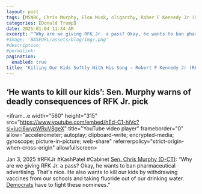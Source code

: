 ```yaml
---
layout: post
tags: [MSNBC, Chris Murphy, Elon Musk, oligarchy, Rober F Kennedy Jr (RFKJr), Department of Health and Human Services (DHHS), Kash Patel, Federal Burea of Investigation, administration cabinet, politics ]
categories: [Donald Trump]
date: 2025-01-04 11:34 AM
excerpt: "“Why are we giving RFK Jr. a pass? Okay, he wants to ban pharmaceutical advertising. That's nice. He also wants to kill our kids by withdrawing vaccines from our schools and taking fluoride out of our drinking water. Democrats have to fight these nominees.”– Sen. Chris Murphy (D‐ T)"
#image: 'BASEURL/assets/blog/img/.png'
#description:
#permalink:
pagination: 
  enabled: true
title: "Killing Our Kids Softly With His Song – Robert F Kennedy Jr (RFKJr)'s Newest Hit Single On The Top 40 MAGA Hits"
---
```



## ‘He wants to kill our kids’: Sen. Murphy warns of deadly consequences of RFK Jr. pick

<ifram...e width="560" height="315" src="https://www.youtube.com/embed/hEd-C1-hiVc?si=iuci6wypWRuV8geX" title="YouTube video player" frameborder="0" allow="accelerometer; autoplay; clipboard-write; encrypted-media; gyroscope; picture-in-picture; web-share" referrerpolicy="strict-origin-when-cross-origin" allowfullscreen></iframe>

Jan 3, 2025  #RFKJr #KashPatel #Cabinet
[Sen. Chris Murphy (D-CT)](https://www.murphy.senate.gov/): “Why are we giving RFK Jr. a pass? Okay, he wants to ban pharmaceutical advertising. That's nice. He also wants to kill our kids by withdrawing vaccines from our schools and taking fluoride out of our drinking water. [Democrats](https://www.democrats.org/) have to fight these nominees.”

